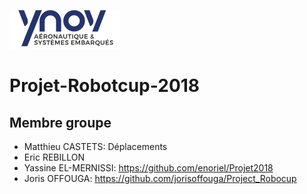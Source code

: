 ![Alt text](https://github.com/enoriel/Projet2018/blob/master/aero.png "Ynov Estei")

# Projet-Robotcup-2018

## Membre groupe

- Matthieu CASTETS: Déplacements 
- Eric REBILLON
- Yassine EL-MERNISSI: https://github.com/enoriel/Projet2018
- Joris OFFOUGA: https://github.com/jorisoffouga/Project_Robocup
